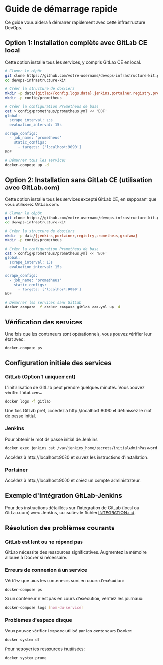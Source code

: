 # Guide de démarrage rapide

Ce guide vous aidera à démarrer rapidement avec cette infrastructure DevOps.

## Option 1: Installation complète avec GitLab CE local

Cette option installe tous les services, y compris GitLab CE en local.

```bash
# Cloner le dépôt
git clone https://github.com/votre-username/devops-infrastructure-kit.git
cd devops-infrastructure-kit

# Créer la structure de dossiers
mkdir -p data/{gitlab/{config,logs,data},jenkins,portainer,registry,prometheus,grafana}
mkdir -p config/prometheus

# Créer la configuration Prometheus de base
cat > config/prometheus/prometheus.yml << 'EOF'
global:
  scrape_interval: 15s
  evaluation_interval: 15s

scrape_configs:
  - job_name: 'prometheus'
    static_configs:
      - targets: ['localhost:9090']
EOF

# Démarrer tous les services
docker-compose up -d
```

## Option 2: Installation sans GitLab CE (utilisation avec GitLab.com)

Cette option installe tous les services excepté GitLab CE, en supposant que vous utiliserez GitLab.com.

```bash
# Cloner le dépôt
git clone https://github.com/votre-username/devops-infrastructure-kit.git
cd devops-infrastructure-kit

# Créer la structure de dossiers
mkdir -p data/{jenkins,portainer,registry,prometheus,grafana}
mkdir -p config/prometheus

# Créer la configuration Prometheus de base
cat > config/prometheus/prometheus.yml << 'EOF'
global:
  scrape_interval: 15s
  evaluation_interval: 15s

scrape_configs:
  - job_name: 'prometheus'
    static_configs:
      - targets: ['localhost:9090']
EOF

# Démarrer les services sans GitLab
docker-compose -f docker-compose-gitlab-com.yml up -d
```

## Vérification des services

Une fois que les conteneurs sont opérationnels, vous pouvez vérifier leur état avec:

```bash
docker-compose ps
```

## Configuration initiale des services

### GitLab (Option 1 uniquement)

L'initialisation de GitLab peut prendre quelques minutes. Vous pouvez vérifier l'état avec:

```bash
docker logs -f gitlab
```

Une fois GitLab prêt, accédez à http://localhost:8090 et définissez le mot de passe initial.

### Jenkins

Pour obtenir le mot de passe initial de Jenkins:

```bash
docker exec jenkins cat /var/jenkins_home/secrets/initialAdminPassword
```

Accédez à http://localhost:9080 et suivez les instructions d'installation.

### Portainer

Accédez à http://localhost:9000 et créez un compte administrateur.

## Exemple d'intégration GitLab-Jenkins

Pour des instructions détaillées sur l'intégration de GitLab (local ou GitLab.com) avec Jenkins, consultez le fichier [INTEGRATION.md](INTEGRATION.md).

## Résolution des problèmes courants

### GitLab est lent ou ne répond pas

GitLab nécessite des ressources significatives. Augmentez la mémoire allouée à Docker si nécessaire.

### Erreurs de connexion à un service

Vérifiez que tous les conteneurs sont en cours d'exécution:

```bash
docker-compose ps
```

Si un conteneur n'est pas en cours d'exécution, vérifiez les journaux:

```bash
docker-compose logs [nom-du-service]
```

### Problèmes d'espace disque

Vous pouvez vérifier l'espace utilisé par les conteneurs Docker:

```bash
docker system df
```

Pour nettoyer les ressources inutilisées:

```bash
docker system prune
```